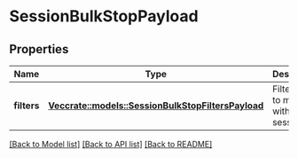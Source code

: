# SessionBulkStopPayload

## Properties

Name | Type | Description | Notes
------------ | ------------- | ------------- | -------------
**filters** | [**Vec<crate::models::SessionBulkStopFiltersPayload>**](SessionBulkStopFiltersPayload.md) | Filters used to match with sessions | 

[[Back to Model list]](../README.md#documentation-for-models) [[Back to API list]](../README.md#documentation-for-api-endpoints) [[Back to README]](../README.md)


